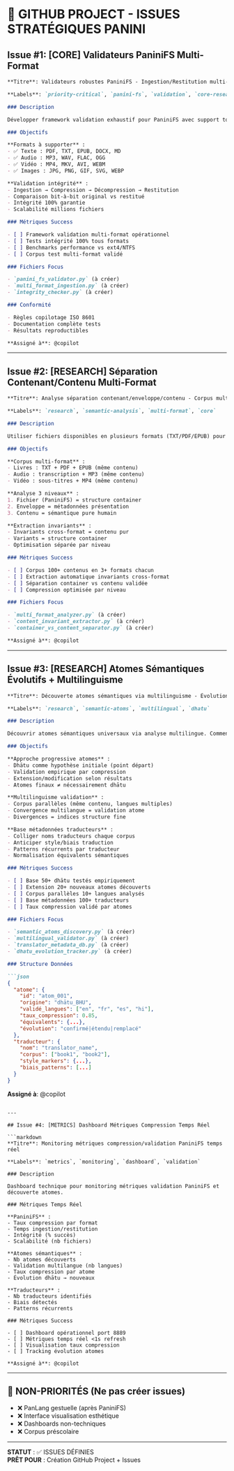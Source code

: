 # 🎯 GITHUB PROJECT - ISSUES STRATÉGIQUES PANINI

## Issue #1: [CORE] Validateurs PaniniFS Multi-Format

```markdown
**Titre**: Validateurs robustes PaniniFS - Ingestion/Restitution multi-format

**Labels**: `priority-critical`, `panini-fs`, `validation`, `core-research`

### Description

Développer framework validation exhaustif pour PaniniFS avec support tous formats populaires présentables à humain.

### Objectifs

**Formats à supporter** :
- ✅ Texte : PDF, TXT, EPUB, DOCX, MD
- ✅ Audio : MP3, WAV, FLAC, OGG  
- ✅ Vidéo : MP4, MKV, AVI, WEBM
- ✅ Images : JPG, PNG, GIF, SVG, WEBP

**Validation intégrité** :
- Ingestion → Compression → Décompression → Restitution
- Comparaison bit-à-bit original vs restitué
- Intégrité 100% garantie
- Scalabilité millions fichiers

### Métriques Success

- [ ] Framework validation multi-format opérationnel
- [ ] Tests intégrité 100% tous formats
- [ ] Benchmarks performance vs ext4/NTFS
- [ ] Corpus test multi-format validé

### Fichiers Focus

- `panini_fs_validator.py` (à créer)
- `multi_format_ingestion.py` (à créer)
- `integrity_checker.py` (à créer)

### Conformité

- Règles copilotage ISO 8601
- Documentation complète tests
- Résultats reproductibles

**Assigné à**: @copilot
```

---

## Issue #2: [RESEARCH] Séparation Contenant/Contenu Multi-Format

```markdown
**Titre**: Analyse séparation contenant/enveloppe/contenu - Corpus multi-format

**Labels**: `research`, `semantic-analysis`, `multi-format`, `core`

### Description

Utiliser fichiers disponibles en plusieurs formats (TXT/PDF/EPUB) pour séparer analyse filesystem (contenant) de l'analyse sémantique (contenu).

### Objectifs

**Corpus multi-format** :
- Livres : TXT + PDF + EPUB (même contenu)
- Audio : transcription + MP3 (même contenu)
- Vidéo : sous-titres + MP4 (même contenu)

**Analyse 3 niveaux** :
1. Fichier (PaniniFS) = structure container
2. Enveloppe = métadonnées présentation
3. Contenu = sémantique pure humain

**Extraction invariants** :
- Invariants cross-format = contenu pur
- Variants = structure container
- Optimisation séparée par niveau

### Métriques Success

- [ ] Corpus 100+ contenus en 3+ formats chacun
- [ ] Extraction automatique invariants cross-format
- [ ] Séparation container vs contenu validée
- [ ] Compression optimisée par niveau

### Fichiers Focus

- `multi_format_analyzer.py` (à créer)
- `content_invariant_extractor.py` (à créer)
- `container_vs_content_separator.py` (à créer)

**Assigné à**: @copilot
```

---

## Issue #3: [RESEARCH] Atomes Sémantiques Évolutifs + Multilinguisme

```markdown
**Titre**: Découverte atomes sémantiques via multilinguisme - Évolution dhātu

**Labels**: `research`, `semantic-atoms`, `multilingual`, `dhatu`

### Description

Découvrir atomes sémantiques universaux via analyse multilingue. Commencer par dhātu mais NE PAS se limiter à cet ensemble.

### Objectifs

**Approche progressive atomes** :
- Dhātu comme hypothèse initiale (point départ)
- Validation empirique par compression
- Extension/modification selon résultats
- Atomes finaux ≠ nécessairement dhātu

**Multilinguisme validation** :
- Corpus parallèles (même contenu, langues multiples)
- Convergence multilangue = validation atome
- Divergences = indices structure fine

**Base métadonnées traducteurs** :
- Colliger noms traducteurs chaque corpus
- Anticiper style/biais traduction
- Patterns récurrents par traducteur
- Normalisation équivalents sémantiques

### Métriques Success

- [ ] Base 50+ dhātu testés empiriquement
- [ ] Extension 20+ nouveaux atomes découverts
- [ ] Corpus parallèles 10+ langues analysés
- [ ] Base métadonnées 100+ traducteurs
- [ ] Taux compression validé par atomes

### Fichiers Focus

- `semantic_atoms_discovery.py` (à créer)
- `multilingual_validator.py` (à créer)
- `translator_metadata_db.py` (à créer)
- `dhatu_evolution_tracker.py` (à créer)

### Structure Données

```json
{
  "atome": {
    "id": "atom_001",
    "origine": "dhātu_BHU",
    "validé_langues": ["en", "fr", "es", "hi"],
    "taux_compression": 0.85,
    "équivalents": {...},
    "évolution": "confirmé|étendu|remplacé"
  },
  "traducteur": {
    "nom": "translator_name",
    "corpus": ["book1", "book2"],
    "style_markers": {...},
    "biais_patterns": [...]
  }
}
```

**Assigné à**: @copilot
```

---

## Issue #4: [METRICS] Dashboard Métriques Compression Temps Réel

```markdown
**Titre**: Monitoring métriques compression/validation PaniniFS temps réel

**Labels**: `metrics`, `monitoring`, `dashboard`, `validation`

### Description

Dashboard technique pour monitoring métriques validation PaniniFS et découverte atomes.

### Métriques Temps Réel

**PaniniFS** :
- Taux compression par format
- Temps ingestion/restitution
- Intégrité (% succès)
- Scalabilité (nb fichiers)

**Atomes sémantiques** :
- Nb atomes découverts
- Validation multilangue (nb langues)
- Taux compression par atome
- Évolution dhātu → nouveaux

**Traducteurs** :
- Nb traducteurs identifiés
- Biais détectés
- Patterns récurrents

### Métriques Success

- [ ] Dashboard opérationnel port 8889
- [ ] Métriques temps réel <1s refresh
- [ ] Visualisation taux compression
- [ ] Tracking évolution atomes

**Assigné à**: @copilot
```

---

## 🚫 NON-PRIORITÉS (Ne pas créer issues)

- ❌ PanLang gestuelle (après PaniniFS)
- ❌ Interface visualisation esthétique
- ❌ Dashboards non-techniques
- ❌ Corpus préscolaire

---

**STATUT** : ✅ ISSUES DÉFINIES  
**PRÊT POUR** : Création GitHub Project + Issues